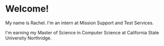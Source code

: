 # Welcome!

My name is Rachel. I'm an intern at Mission Support and Test Services.

I'm earning my Master of Science in Computer Science at California State University Northridge.

